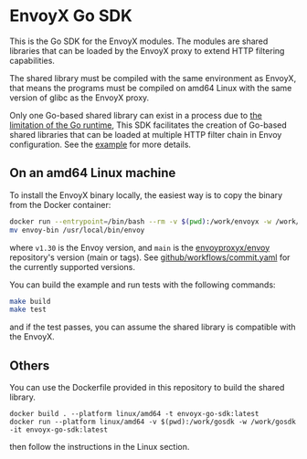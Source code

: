 # EnvoyX Go SDK

This is the Go SDK for the EnvoyX modules. The modules are shared libraries that can be loaded by the EnvoyX proxy to extend HTTP filtering capabilities.

The shared library must be compiled with the same environment as EnvoyX, that means the programs must be compiled
on amd64 Linux with the same version of glibc as the EnvoyX proxy.

Only one Go-based shared library can exist in a process due to [the limitation of the Go runtime](https://github.com/golang/go/issues/65050),
This SDK facilitates the creation of Go-based shared libraries that can be loaded at multiple HTTP filter chain
in Envoy configuration. See the [example](./example) for more details.

## On an amd64 Linux machine

To install the EnvoyX binary locally, the easiest way is to copy the binary from the Docker container:
```bash
docker run --entrypoint=/bin/bash --rm -v $(pwd):/work/envoyx -w /work/envoyx ghcr.io/envoyproxyx/envoy:v1.30-latest-envoyx-main -c "cp /usr/local/bin/envoy /work/envoyx/envoy-bin"
mv envoy-bin /usr/local/bin/envoy
```

where `v1.30` is the Envoy version, and `main` is the [envoyproxyx/envoy](https://github.com/envoyproxyx/envoyx) repository's version (main or tags).
See [github/workflows/commit.yaml](.github/workflows/commit.yaml) for the currently supported versions.

You can build the example and run tests with the following commands:

```bash
make build
make test
```
and if the test passes, you can assume the shared library is compatible with the EnvoyX.

## Others

You can use the Dockerfile provided in this repository to build the shared library.
```
docker build . --platform linux/amd64 -t envoyx-go-sdk:latest
docker run --platform linux/amd64 -v $(pwd):/work/gosdk -w /work/gosdk -it envoyx-go-sdk:latest
```
then follow the instructions in the Linux section.
